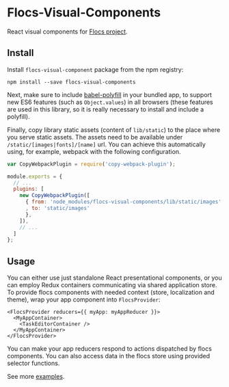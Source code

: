 # Flocs-Visual-Components

React visual components for [Flocs project](https://github.com/adaptive-learning/flocs-web).

## Install

Install `flocs-visual-component` package from the npm registry:

```
npm install --save flocs-visual-components
```

Next, make sure to include [babel-polyfill](https://babeljs.io/docs/usage/polyfill/)
in your bundled app, to support new ES6 features (such as `Object.values`) in all browsers
(these features are used in this library, so it is really necessary to install and include a polyfill).

Finally, copy library static assets (content of `lib/static`) to the place where you serve static assets.
The assets need to be available under `/static/[images|fonts]/[name]` url.
You can achieve this automatically using, for example, webpack with the following configuration.

```javascript
var CopyWebpackPlugin = require('copy-webpack-plugin');

module.exports = {
  // ...
  plugins: [
    new CopyWebpackPlugin([
      { from: 'node_modules/flocs-visual-components/lib/static/images'
      , to: 'static/images'
      },
    ]),
    // ...
  ]
};
```

## Usage

You can either use just standalone React presentational components,
or you can employ Redux containers communicating via shared application store.
To provide flocs components with needed context (store, localization and theme),
wrap your app component into `FlocsProvider`:

```
<FlocsProvider reducers={{ myApp: myAppReducer }}>
  <MyAppContainer>
    <TaskEditorContainer />
  </MyAppContainer>
</FlocsProvider>
```

You can make your app reducers respond to actions dispatched by flocs components.
You can also access data in the flocs store using provided selector functions.

See more [examples](/examples).
